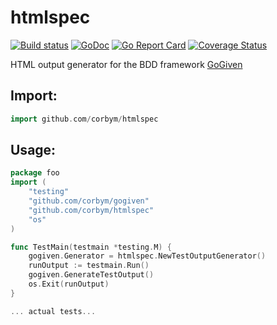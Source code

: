 # htmlspec
[![Build status](https://travis-ci.org/corbym/htmlspec.svg?branch=master)](https://github.com/corbym/htmlspec)
[![GoDoc](https://godoc.org/github.com/corbym/htmlspec?status.svg)](http://godoc.org/github.com/corbym/htmlspec)
[![Go Report Card](https://goreportcard.com/badge/github.com/corbym/htmlspec)](https://goreportcard.com/report/github.com/corbym/htmlspec)
[![Coverage Status](https://coveralls.io/repos/github/corbym/htmlspec/badge.svg)](https://coveralls.io/github/corbym/htmlspec)

HTML output generator for the BDD framework [GoGiven](https://github.com/corbym/gogiven)
## Import:

```go
import github.com/corbym/htmlspec
```

## Usage:

```go
package foo
import (
	"testing"
	"github.com/corbym/gogiven"
	"github.com/corbym/htmlspec"
	"os"
)

func TestMain(testmain *testing.M) {
	gogiven.Generator = htmlspec.NewTestOutputGenerator()
	runOutput := testmain.Run()
	gogiven.GenerateTestOutput()
	os.Exit(runOutput)
}

... actual tests...

```
